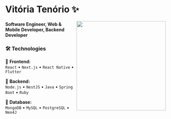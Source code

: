 # Vitória Tenório ✨

<img align="right" alt="" src="https://github.com/user-attachments/assets/25c442de-1e4d-41c2-9c3a-7cea56487e37" height="280" width="280">

#### Software Engineer, Web & Mobile Developer, Backend Developer  

### 🛠 Technologies 

🔹 **Frontend:**  
`React` • `Next.js` • `React Native` • `Flutter`  

🔹 **Backend:**  
`Node.js` • `NestJS` • `Java` • `Spring Boot` • `Ruby`  

🔹 **Database:**  
`MongoDB` • `MySQL` • `PostgreSQL` • `Neo4J`  
